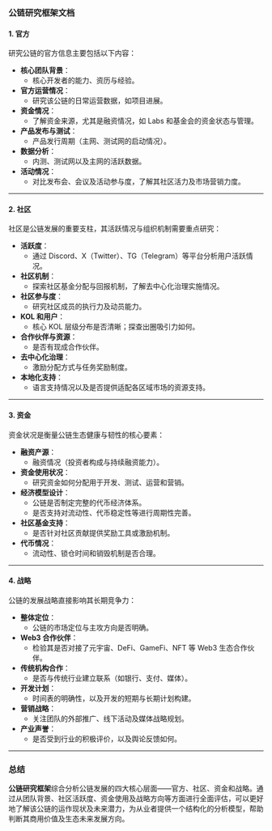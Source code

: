 ### 公链研究框架文档

#### **1. 官方**
研究公链的官方信息主要包括以下内容：
- **核心团队背景**：
  - 核心开发者的能力、资历与经验。
- **官方运营情况**：
  - 研究该公链的日常运营数据，如项目进展。
- **资金情况**：
  - 了解资金来源，尤其是融资情况，如 Labs 和基金会的资金状态与管理。
- **产品发布与测试**：
  - 产品发行周期（主网、测试网的启动情况）。
- **数据分析**：
  - 内测、测试网以及主网的活跃数据。
- **活动情况**：
  - 对比发布会、会议及活动参与度，了解其社区活力及市场营销力度。

---

#### **2. 社区**
社区是公链发展的重要支柱，其活跃情况与组织机制需要重点研究：
- **活跃度**：
  - 通过 Discord、X（Twitter）、TG（Telegram）等平台分析用户活跃情况。
- **社区机制**：
  - 探索社区基金分配与回报机制，了解去中心化治理实施情况。
- **社区参与度**：
  - 研究社区成员的执行力及动员能力。
- **KOL 和用户**：
  - 核心 KOL 层级分布是否清晰；探查出圈吸引力如何。
- **合作伙伴与资源**：
  - 是否有现成合作伙伴。
- **去中心化治理**：
  - 激励分配方式与任务奖励制度。
- **本地化支持**：
  - 语言支持情况以及是否提供适配各区域市场的资源支持。
  
---

#### **3. 资金**
资金状况是衡量公链生态健康与韧性的核心要素：
- **融资产源**：
  - 融资情况（投资者构成与持续融资能力）。
- **资金使用状况**：
  - 研究资金如何分配用于开发、测试、运营和营销。
- **经济模型设计**：
  - 公链是否制定完整的代币经济体系。
  - 是否支持对流动性、代币稳定性等进行周期性完善。
- **社区基金支持**：
  - 是否针对社区贡献提供奖励工具或激励机制。
- **代币情况**：
  - 流动性、锁仓时间和销毁机制是否合理。

---

#### **4. 战略**
公链的发展战略直接影响其长期竞争力：
- **整体定位**：
  - 公链的市场定位与主攻方向是否明确。
- **Web3 合作伙伴**：
  - 检验其是否对接了元宇宙、DeFi、GameFi、NFT 等 Web3 生态合作伙伴。
- **传统机构合作**：
  - 是否与传统行业建立联系（如银行、支付、媒体）。
- **开发计划**：
  - 时间表的明确性，以及开发的短期与长期计划构建。
- **营销战略**：
  - 关注团队的外部推广、线下活动及媒体战略规划。
- **产业声誉**：
  - 是否受到行业的积极评价，以及舆论反馈如何。

---

### 总结

**公链研究框架**综合分析公链发展的四大核心层面——官方、社区、资金和战略。通过从团队背景、社区活跃度、资金使用及战略方向等方面进行全面评估，可以更好地了解该公链的运作现状及未来潜力，为从业者提供一个结构化的分析模型，帮助判断其商用价值及生态未来发展方向。